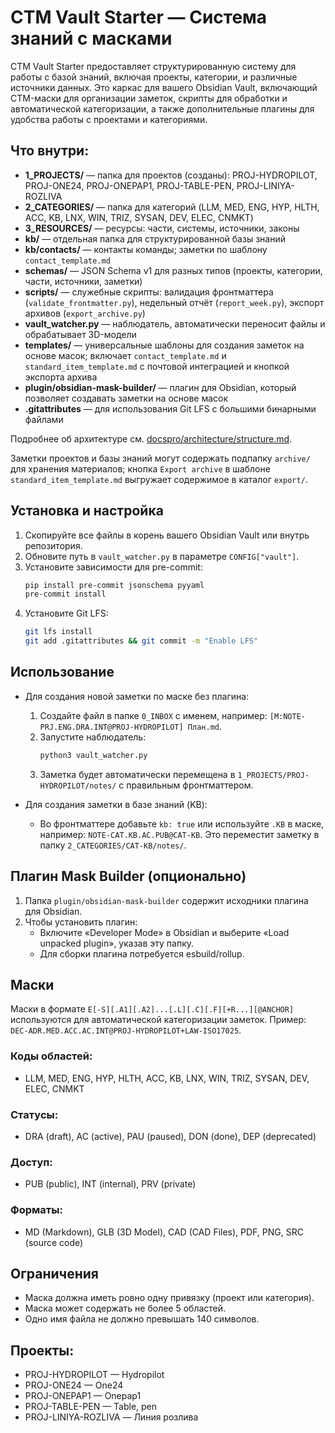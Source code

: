 # CTM Vault Starter — Система знаний с масками

CTM Vault Starter предоставляет структурированную систему для работы с базой знаний, включая проекты, категории, и различные источники данных. Это каркас для вашего Obsidian Vault, включающий CTM-маски для организации заметок, скрипты для обработки и автоматической категоризации, а также дополнительные плагины для удобства работы с проектами и категориями.

## Что внутри:
- **1_PROJECTS/** — папка для проектов (созданы): PROJ-HYDROPILOT, PROJ-ONE24, PROJ-ONEPAP1, PROJ-TABLE-PEN, PROJ-LINIYA-ROZLIVA
- **2_CATEGORIES/** — папка для категорий (LLM, MED, ENG, HYP, HLTH, ACC, KB, LNX, WIN, TRIZ, SYSAN, DEV, ELEC, CNMKT)
- **3_RESOURCES/** — ресурсы: части, системы, источники, законы
- **kb/** — отдельная папка для структурированной базы знаний
- **kb/contacts/** — контакты команды; заметки по шаблону `contact_template.md`
- **schemas/** — JSON Schema v1 для разных типов (проекты, категории, части, источники, заметки)
- **scripts/** — служебные скрипты: валидация фронтматтера (`validate_frontmatter.py`), недельный отчёт (`report_week.py`), экспорт архивов (`export_archive.py`)
- **vault_watcher.py** — наблюдатель, автоматически переносит файлы и обрабатывает 3D-модели
- **templates/** — универсальные шаблоны для создания заметок на основе масок; включает `contact_template.md` и `standard_item_template.md` с почтовой интеграцией и кнопкой экспорта архива
- **plugin/obsidian-mask-builder/** — плагин для Obsidian, который позволяет создавать заметки на основе масок
- **.gitattributes** — для использования Git LFS с большими бинарными файлами

Подробнее об архитектуре см. [docspro/architecture/structure.md](docspro/architecture/structure.md).

Заметки проектов и базы знаний могут содержать подпапку `archive/` для хранения материалов; кнопка `Export archive` в шаблоне `standard_item_template.md` выгружает содержимое в каталог `export/`.


## Установка и настройка
1. Скопируйте все файлы в корень вашего Obsidian Vault или внутрь репозитория.
2. Обновите путь в `vault_watcher.py` в параметре `CONFIG["vault"]`.
3. Установите зависимости для pre-commit:
   ```bash
   pip install pre-commit jsonschema pyyaml
   pre-commit install
   ```
4. Установите Git LFS:
   ```bash
   git lfs install
   git add .gitattributes && git commit -m "Enable LFS"
   ```

## Использование

* Для создания новой заметки по маске без плагина:
  1. Создайте файл в папке `0_INBOX` с именем, например: `[M:NOTE-PRJ.ENG.DRA.INT@PROJ-HYDROPILOT] План.md`.
  2. Запустите наблюдатель:
     ```bash
     python3 vault_watcher.py
     ```
  3. Заметка будет автоматически перемещена в `1_PROJECTS/PROJ-HYDROPILOT/notes/` с правильным фронтматтером.

* Для создания заметки в базе знаний (KB):
  * Во фронтматтере добавьте `kb: true` или используйте `.KB` в маске, например: `NOTE-CAT.KB.AC.PUB@CAT-KB`. Это переместит заметку в папку `2_CATEGORIES/CAT-KB/notes/`.

## Плагин Mask Builder (опционально)

1. Папка `plugin/obsidian-mask-builder` содержит исходники плагина для Obsidian.
2. Чтобы установить плагин:
   * Включите «Developer Mode» в Obsidian и выберите «Load unpacked plugin», указав эту папку.
   * Для сборки плагина потребуется esbuild/rollup.

## Маски

Маски в формате `E[-S][.A1][.A2]...[.L][.C][.F][+R...][@ANCHOR]` используются для автоматической категоризации заметок.
Пример: `DEC-ADR.MED.ACC.AC.INT@PROJ-HYDROPILOT+LAW-ISO17025`.

### Коды областей:

* LLM, MED, ENG, HYP, HLTH, ACC, KB, LNX, WIN, TRIZ, SYSAN, DEV, ELEC, CNMKT

### Статусы:

* DRA (draft), AC (active), PAU (paused), DON (done), DEP (deprecated)

### Доступ:

* PUB (public), INT (internal), PRV (private)

### Форматы:

* MD (Markdown), GLB (3D Model), CAD (CAD Files), PDF, PNG, SRC (source code)

## Ограничения

* Маска должна иметь ровно одну привязку (проект или категория).
* Маска может содержать не более 5 областей.
* Одно имя файла не должно превышать 140 символов.

## Проекты:

* PROJ-HYDROPILOT — Hydropilot
* PROJ-ONE24 — One24
* PROJ-ONEPAP1 — Onepap1
* PROJ-TABLE-PEN — Table, pen
* PROJ-LINIYA-ROZLIVA — Линия розлива
